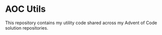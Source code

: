 # AOC Utils

This repository contains my utility code shared across my Advent of Code solution repositories.
